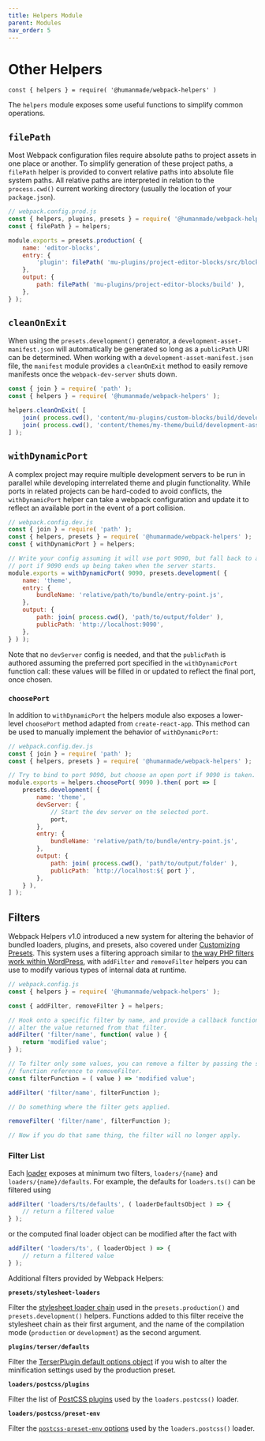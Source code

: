 ```yaml
---
title: Helpers Module
parent: Modules
nav_order: 5
---
```


# Other Helpers

`const { helpers } = require( '@humanmade/webpack-helpers' )`

The `helpers` module exposes some useful functions to simplify common operations.

## `filePath`

Most Webpack configuration files require absolute paths to project assets in one place or another. To simplify generation of these project paths, a `filePath` helper is provided to convert relative paths into absolute file system paths. All relative paths are interpreted in relation to the `process.cwd()` current working directory (usually the location of your `package.json`).

```js
// webpack.config.prod.js
const { helpers, plugins, presets } = require( '@humanmade/webpack-helpers' );
const { filePath } = helpers;

module.exports = presets.production( {
	name: 'editor-blocks',
	entry: {
		'plugin': filePath( 'mu-plugins/project-editor-blocks/src/blocks.js' ),
	},
	output: {
		path: filePath( 'mu-plugins/project-editor-blocks/build' ),
	},
} );
```

## `cleanOnExit`


When using the `presets.development()` generator, a `development-asset-manifest.json` will automatically be generated so long as a `publicPath` URI can be determined. When working with a `development-asset-manifest.json` file, the `manifest` module provides a `cleanOnExit` method to easily remove manifests once the `webpack-dev-server` shuts down.

```js
const { join } = require( 'path' );
const { helpers } = require( '@humanmade/webpack-helpers' );

helpers.cleanOnExit( [
	join( process.cwd(), 'content/mu-plugins/custom-blocks/build/development-asset-manifest.json' ),
	join( process.cwd(), 'content/themes/my-theme/build/development-asset-manifest.json' ),
] );
```

## `withDynamicPort`

A complex project may require multiple development servers to be run in parallel while developing interrelated theme and plugin functionality. While ports in related projects can be hard-coded to avoid conflicts, the `withDynamicPort` helper can take a webpack configuration and update it to reflect an available port in the event of a port collision.

```js
// webpack.config.dev.js
const { join } = require( 'path' );
const { helpers, presets } = require( '@humanmade/webpack-helpers' );
const { withDynamicPort } = helpers;

// Write your config assuming it will use port 9090, but fall back to an open
// port if 9090 ends up being taken when the server starts.
module.exports = withDynamicPort( 9090, presets.development( {
	name: 'theme',
	entry: {
		bundleName: 'relative/path/to/bundle/entry-point.js',
	},
	output: {
		path: join( process.cwd(), 'path/to/output/folder' ),
		publicPath: 'http://localhost:9090',
	},
} ) );
```

Note that no `devServer` config is needed, and that the `publicPath` is authored assuming the preferred port specified in the `withDynamicPort` function call: these values will be filled in or updated to reflect the final port, once chosen.

### `choosePort`

In addition to `withDynamicPort` the helpers module also exposes a lower-level `choosePort` method adapted from `create-react-app`. This method can be used to manually implement the behavior of `withDynamicPort`:

```js
// webpack.config.dev.js
const { join } = require( 'path' );
const { helpers, presets } = require( '@humanmade/webpack-helpers' );

// Try to bind to port 9090, but choose an open port if 9090 is taken.
module.exports = helpers.choosePort( 9090 ).then( port => [
	presets.development( {
		name: 'theme',
		devServer: {
			// Start the dev server on the selected port.
			port,
		},
		entry: {
			bundleName: 'relative/path/to/bundle/entry-point.js',
		},
		output: {
			path: join( process.cwd(), 'path/to/output/folder' ),
			publicPath: `http://localhost:${ port }`,
		},
	} ),
] );
```

## Filters

Webpack Helpers v1.0 introduced a new system for altering the behavior of bundled loaders, plugins, and presets, also covered under [Customizing Presets](./presets.html#customizing-presets). This system uses a filtering approach similar to [the way PHP filters work within WordPress](https://developer.wordpress.org/reference/functions/add_filter/), with `addFilter` and `removeFilter` helpers you can use to modify various types of internal data at runtime.

```js
// webpack.config.js
const { helpers } = require( '@humanmade/webpack-helpers' );

const { addFilter, removeFilter } = helpers;

// Hook onto a specific filter by name, and provide a callback function to
// alter the value returned from that filter.
addFilter( 'filter/name', function( value ) {
	return 'modified value';
} );

// To filter only some values, you can remove a filter by passing the same
// function reference to removeFilter.
const filterFunction = ( value ) => 'modified value';

addFilter( 'filter/name', filterFunction );

// Do something where the filter gets applied.

removeFilter( 'filter/name', filterFunction );

// Now if you do that same thing, the filter will no longer apply.
```

### Filter List

Each [loader](./loaders.html) exposes at minimum two filters, `loaders/{name}` and `loaders/{name}/defaults`. For example, the defaults for `loaders.ts()` can be filtered using

```js
addFilter( 'loaders/ts/defaults', ( loaderDefaultsObject ) => {
	// return a filtered value
} );
```
or the computed final loader object can be modified after the fact with

```js
addFilter( 'loaders/ts', ( loaderObject ) => {
	// return a filtered value
} );
```

Additional filters provided by Webpack Helpers:

**`presets/stylesheet-loaders`**

Filter the [stylesheet loader chain](https://webpack.js.org/concepts/loaders/#configuration) used in the `presets.production()` and `presets.development()` helpers. Functions added to this filter receive the stylesheet chain as their first argument, and the name of the compilation mode (`production` or `development`) as the second argument.

**`plugins/terser/defaults`**

Filter the [TerserPlugin default options object](https://webpack.js.org/plugins/terser-webpack-plugin/#options) if you wish to alter the minification settings used by the production preset.

**`loaders/postcss/plugins`**

Filter the list of [PostCSS plugins](https://github.com/postcss/postcss/blob/main/docs/plugins.md) used by the `loaders.postcss()` loader.

**`loaders/postcss/preset-env`**

Filter the [`postcss-preset-env` options](https://github.com/csstools/postcss-preset-env#options) used by the `loaders.postcss()` loader.
